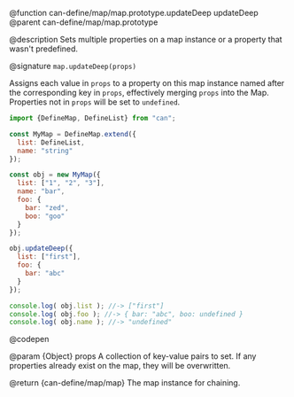 @function can-define/map/map.prototype.updateDeep updateDeep
@parent can-define/map/map.prototype

@description Sets multiple properties on a map instance or a property that wasn't predefined.

@signature `map.updateDeep(props)`

  Assigns each value in `props` to a property on this map instance named after the
  corresponding key in `props`, effectively merging `props` into the Map.
  Properties not in `props` will be set to `undefined`.

  ```js
  import {DefineMap, DefineList} from "can";

  const MyMap = DefineMap.extend({
    list: DefineList,
    name: "string"
  });

  const obj = new MyMap({
    list: ["1", "2", "3"],
    name: "bar",
    foo: {
      bar: "zed",
      boo: "goo"
    }
  });

  obj.updateDeep({
    list: ["first"],
    foo: {
      bar: "abc"
    }
  });

  console.log( obj.list ); //-> ["first"]
  console.log( obj.foo ); //-> { bar: "abc", boo: undefined }
  console.log( obj.name ); //-> "undefined"
  ```
  @codepen

  @param {Object} props A collection of key-value pairs to set.
  If any properties already exist on the map, they will be overwritten.

  @return {can-define/map/map} The map instance for chaining.
